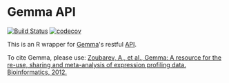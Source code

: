
Gemma API
=========

[![Build Status](https://travis-ci.org/oganm/gemmaAPI.svg?branch=master)](https://travis-ci.org/oganm/gemmaAPI) [![codecov](https://codecov.io/gh/oganm/gemmaAPI/branch/master/graph/badge.svg)](https://codecov.io/gh/oganm/gemmaAPI)

This is an R wrapper for [Gemma](http://www.chibi.ubc.ca/Gemma/home.html)'s restful [API](http://www.chibi.ubc.ca/Gemma/resources/restapidocs/).

To cite Gemma, please use: [Zoubarev, A., et al., Gemma: A resource for the re-use, sharing and meta-analysis of expression profiling data. Bioinformatics, 2012.](http://dx.doi.org/doi:10.1093/bioinformatics/bts430)
